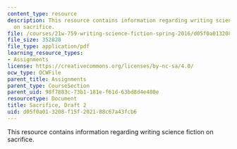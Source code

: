 ```yaml
---
content_type: resource
description: This resource contains information regarding writing science fiction
  on sacrifice.
file: /courses/21w-759-writing-science-fiction-spring-2016/d05f0a013208f15f202188c67a43fcb6_MIT21W_759S16_Sacrifice2.pdf
file_size: 352828
file_type: application/pdf
learning_resource_types:
- Assignments
license: https://creativecommons.org/licenses/by-nc-sa/4.0/
ocw_type: OCWFile
parent_title: Assignments
parent_type: CourseSection
parent_uid: 98f7883c-73b1-181e-f61d-63bd8d4e480e
resourcetype: Document
title: Sacrifice, Draft 2
uid: d05f0a01-3208-f15f-2021-88c67a43fcb6
---
```

This resource contains information regarding writing science fiction on sacrifice.